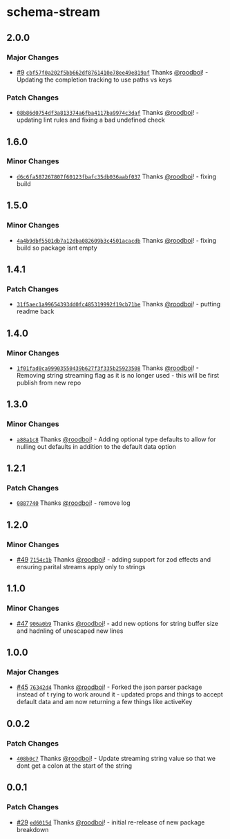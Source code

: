 # schema-stream

## 2.0.0

### Major Changes

- [#9](https://github.com/hack-dance/schema-stream/pull/9) [`cbf57f0a202f5bb662df8761410e78ee49e819af`](https://github.com/hack-dance/schema-stream/commit/cbf57f0a202f5bb662df8761410e78ee49e819af) Thanks [@roodboi](https://github.com/roodboi)! - Updating the completion tracking to use paths vs keys

### Patch Changes

- [`08b86d0754df3a813374a6fba4117ba9974c3daf`](https://github.com/hack-dance/schema-stream/commit/08b86d0754df3a813374a6fba4117ba9974c3daf) Thanks [@roodboi](https://github.com/roodboi)! - updating lint rules and fixing a bad undefined check

## 1.6.0

### Minor Changes

- [`d6c6fa587267807f60123fbafc35db036aabf037`](https://github.com/hack-dance/schema-stream/commit/d6c6fa587267807f60123fbafc35db036aabf037) Thanks [@roodboi](https://github.com/roodboi)! - fixing build

## 1.5.0

### Minor Changes

- [`4a4b9dbf5501db7a12dba082609b3c4501acacdb`](https://github.com/hack-dance/schema-stream/commit/4a4b9dbf5501db7a12dba082609b3c4501acacdb) Thanks [@roodboi](https://github.com/roodboi)! - fixing build so package isnt empty

## 1.4.1

### Patch Changes

- [`31f5aec1a99654393dd0fc485319992f19cb71be`](https://github.com/hack-dance/schema-stream/commit/31f5aec1a99654393dd0fc485319992f19cb71be) Thanks [@roodboi](https://github.com/roodboi)! - putting readme back

## 1.4.0

### Minor Changes

- [`1f01fad0ca99903550439b627f3f335b25923508`](https://github.com/hack-dance/schema-stream/commit/1f01fad0ca99903550439b627f3f335b25923508) Thanks [@roodboi](https://github.com/roodboi)! - Removing string streaming flag as it is no longer used - this will be first publish from new repo

## 1.3.0

### Minor Changes

- [`a88a1c8`](https://github.com/hack-dance/agents/commit/a88a1c84bb000a40913884f62beaecf76b6faab1) Thanks [@roodboi](https://github.com/roodboi)! - Adding optional type defaults to allow for nulling out defaults in addition to the default data option

## 1.2.1

### Patch Changes

- [`0887740`](https://github.com/hack-dance/agents/commit/088774077c5ec6b18b07709b1c3b0f34e7abc1f8) Thanks [@roodboi](https://github.com/roodboi)! - remove log

## 1.2.0

### Minor Changes

- [#49](https://github.com/hack-dance/agents/pull/49) [`7154c1b`](https://github.com/hack-dance/agents/commit/7154c1b5883015bd9244189d7396ce530732dd13) Thanks [@roodboi](https://github.com/roodboi)! - adding support for zod effects and ensuring parital streams apply only to strings

## 1.1.0

### Minor Changes

- [#47](https://github.com/hack-dance/agents/pull/47) [`906a0b9`](https://github.com/hack-dance/agents/commit/906a0b9c90228ccfa14ab0c4e1961f60a5cc5ca3) Thanks [@roodboi](https://github.com/roodboi)! - add new options for string buffer size and hadnling of unescaped new lines

## 1.0.0

### Major Changes

- [#45](https://github.com/hack-dance/agents/pull/45) [`76342d4`](https://github.com/hack-dance/agents/commit/76342d4c40eee773887564432c97f931785ace33) Thanks [@roodboi](https://github.com/roodboi)! - Forked the json parser package instead of t rying to work around it - updated props and things to accept default data and am now returning a few things like activeKey

## 0.0.2

### Patch Changes

- [`408b0c7`](https://github.com/hack-dance/agents/commit/408b0c746a93bdc800cbe09363995408d1df94d7) Thanks [@roodboi](https://github.com/roodboi)! - Update streaming string value so that we dont get a colon at the start of the string

## 0.0.1

### Patch Changes

- [#29](https://github.com/hack-dance/agents/pull/29) [`ed6015d`](https://github.com/hack-dance/agents/commit/ed6015d732b690f960045bdb500be7924f4d59ff) Thanks [@roodboi](https://github.com/roodboi)! - initial re-release of new package breakdown
